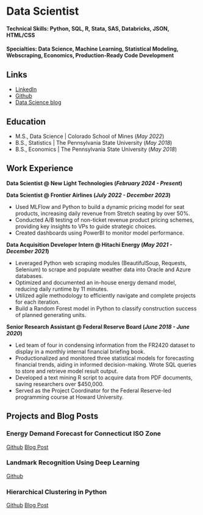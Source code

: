 # Data Scientist

#### Technical Skills: Python, SQL, R, Stata, SAS, Databricks, JSON, HTML/CSS
#### Specialties: Data Science, Machine Learning, Statistical Modeling, Webscraping, Economics, Production-Ready Code Development

## Links
- [LinkedIn](https://www.linkedin.com/in/msabelhaus/)
- [Github](https://github.com/msabelhaus)
- [Data Science blog](https://medium.com/@margaret.sabelhaus)

## Education						       		
- M.S., Data Science	| Colorado School of Mines (_May 2022_)	 			        		
- B.S., Statistics | The Pennsylvania State University (_May 2018_)
- B.S., Economics | The Pennsylvania State University (_May 2018_)

## Work Experience
**Data Scientist @ New Light Technologies (_February 2024 - Present_)**

**Data Scientist @ Frontier Airlines (_July 2022 - December 2023_)**
- Used MLFlow and Python to build a dynamic pricing model for seat products, increasing daily revenue from Stretch seating by over 50%.
- Conducted A/B testing of non-ticket revenue product pricing schemes, providing key insights to VPs to guide
strategic choices.
- Created dashboards using PowerBI to monitor model performance.

**Data Acquisition Developer Intern @ Hitachi Energy (_May 2021 - December 2021_)**
- Leveraged Python web scraping modules (BeautifulSoup, Requests, Selenium) to scrape and populate weather data into Oracle and Azure databases.
- Optimized and documented an in-house energy demand model, reducing daily runtime by 11 minutes.
- Utilized agile methodology to efficiently navigate and complete projects for each iteration.
- Build a Random Forest model in Python to classify construction success of planned generating units.

**Senior Research Assistant @ Federal Reserve Board (_June 2018 - June 2020_)**
- Led team of four in condensing information from the FR2420 dataset to display in a monthly internal financial briefing book.
- Productionalized and monitored three statistical models for forecasting financial trends, aiding in informed decision-making. Wrote SQL queries to store and retrieve model result output.
- Developed a text mining R script to acquire data from PDF documents, saving researchers over \$450,000.
- Served as the Project Coordinator for the Federal Reserve-led programming course at Howard University.

## Projects and Blog Posts
### Energy Demand Forecast for Connecticut ISO Zone
[Github](https://github.com/msabelhaus/load-forecasting) [Blog Post](https://medium.com/@margaret.sabelhaus/forecasting-energy-demand-using-a-long-short-term-memory-network-a0e75cb6a38b)

### Landmark Recognition Using Deep Learning
[Github](https://github.com/msabelhaus/CSCI575-Group12)

### Hierarchical Clustering in Python
[Github](https://github.com/msabelhaus/tutorials/tree/main/hierarchicalClustering) [Blog Post](https://medium.com/@margaret.sabelhaus/introduction-to-hierarchical-clustering-in-python-7b4c8a8d8752)
